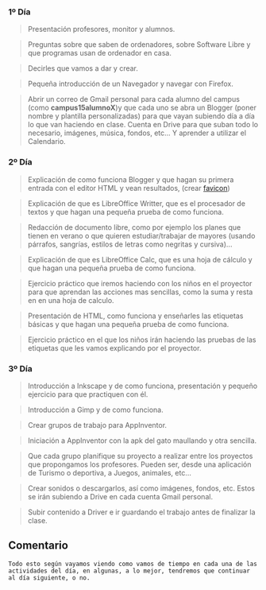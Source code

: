 ### 1º Día 

> Presentación profesores, monitor y alumnos.

> Preguntas sobre que saben de ordenadores, sobre Software Libre y que programas usan de ordenador en casa.

> Decirles que vamos a dar y crear.

> Pequeña introducción de un Navegador y navegar con Firefox.

> Abrir un correo de Gmail personal para cada alumno del campus (como **campus15alumnoX**)y que cada uno se abra un Blogger (poner nombre y plantilla personalizadas) para que vayan subiendo día a día lo que van haciendo en clase. Cuenta en Drive para que suban todo lo necesario, imágenes, música, fondos, etc... Y aprender a utilizar el Calendario.


### 2º Día

> Explicación de como funciona Blogger y que hagan su primera entrada con el editor HTML y vean resultados, (crear [favicon](http://www.favicon.cc/?))

> Explicación de que es LibreOffice Writter, que es el procesador de textos y que hagan una pequeña prueba de como funciona.

> Redacción de documento libre, como por ejemplo los planes que tienen en verano o que quieren estudiar/trabajar de mayores (usando párrafos, sangrías, estilos de letras como negritas y cursiva)...
	 

> Explicación de que es LibreOffice Calc, que es una hoja de cálculo y que hagan una pequeña prueba de como funciona.

> Ejercicio práctico que iremos haciendo con los niños en el proyector para que aprendan las acciones mas sencillas, como la suma y resta en en una hoja de calculo.


> Presentación de HTML, como funciona y enseñarles las etiquetas básicas y que hagan una pequeña prueba de como funciona. 

> Ejercicio práctico en el que los niños irán haciendo las pruebas de las etiquetas que les vamos explicando por el proyector. 


### 3º Día

> Introducción a Inkscape y de como funciona, presentación y pequeño ejercicio para que practiquen con él.

> Introducción a Gimp y de como funciona.

> Crear grupos de trabajo para AppInventor.

> Iniciación a AppInventor con la apk del gato maullando y otra sencilla.

> Que cada grupo planifique su proyecto a realizar entre los proyectos que propongamos los profesores. Pueden ser, desde una aplicación de Turismo o deportiva, a Juegos, animales, etc...

> Crear sonidos o descargarlos, así como imágenes, fondos, etc. Estos se irán subiendo a Drive en cada cuenta Gmail personal.

> Subir contenido a Driver e ir guardando el trabajo antes de finalizar la clase.


## Comentario

`Todo esto según vayamos viendo como vamos de tiempo en cada una de las actividades del día, en algunas, a lo mejor, tendremos que continuar al día siguiente, o no.`
